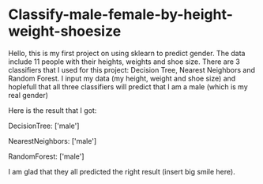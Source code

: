 ﻿# Classify-male-female-by-height-weight-shoesize

Hello, this is my first project on using sklearn to predict gender.
The data include 11 people with their heights, weights and shoe size.
There are 3 classifiers that I used for this project: Decision Tree, Nearest Neighbors and Random Forest.
I input my data (my height, weight and shoe size) and hoplefull that all three classifiers will predict that I am a male (which is my real gender)

Here is the result that I got:

DecisionTree:  ['male']

NearestNeighbors:  ['male']

RandomForest:  ['male']

I am glad that they all predicted the right result (insert big smile here).
